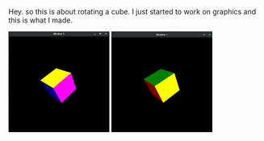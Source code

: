 Hey. so this is about rotating a cube. I just started to work on graphics and this is what I made.



<img src="https://github.com/anshukaira/graphics/blob/master/rotating-cube/one.png" width="200" height="200">
<img src="https://github.com/anshukaira/graphics/blob/master/rotating-cube/two.png" width="200" height="200">
